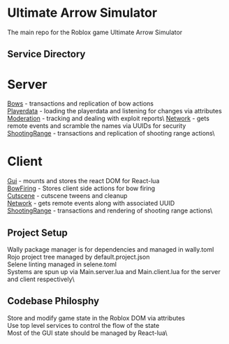 # Ultimate Arrow Simulator 

The main repo for the Roblox game Ultimate Arrow Simulator

## Service Directory

# Server
[Bows](src/server/Systems/Bows.lua) - transactions and replication of bow actions\
[Playerdata](src/server/Systems/Playerdata/init.lua) - loading the playerdata and listening for changes via attributes\
[Moderation](src/server/Systems/Moderation.lua) - tracking and dealing with exploit reports\ 
[Network](src/server/Systems/Network.lua) - gets remote events and scramble the names via UUIDs for security\
[ShootingRange](src/server/Systems/ShootingRange.lua) - transactions and replication of shooting range actions\ 

# Client
[Gui](src/client/Systems/BowFiring.lua) - mounts and stores the react DOM for React-lua\
[BowFiring](src/client/Systems/BowFiring.lua) - Stores client side actions for bow firing\
[Cutscene](src/client/Systems/Cutscene.lua) - cutscene tweens and cleanup\
[Network](src/client/Systems/Network.lua) -  gets remote events along with associated UUID\
[ShootingRange](src/client/Systems/ShootingRange.lua) - transactions and rendering of shooting range actions\


## Project Setup
Wally package manager is for dependencies and managed in wally.toml\
Rojo project tree managed by default.project.json\
Selene linting managed in selene.toml\
Systems are spun up via Main.server.lua and Main.client.lua for the server and client respectively\

## Codebase Philosphy 
Store and modify game state in the Roblox DOM via attributes\
Use top level services to control the flow of the state\
Most of the GUI state should be managed by React-lua\